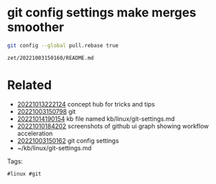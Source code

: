 # git config settings make merges smoother
```bash
git config --global pull.rebase true
```

` zet/20221003150160/README.md `

# Related

- [20221013222124](/zet/20221013222124/README.md) concept hub for tricks and tips
- [20221003150798](/zet/20221003150798/README.md) git
- [20221014190154](/zet/20221014190154/README.md) kb file named kb/linux/git-settings.md
- [20221010184202](/zet/20221010184202/README.md) screenshots of github ui graph showing workflow acceleration
- [20221003150162](/zet/20221003150162/README.md) git config settings
- ~/kb/linux/git-settings.md

Tags:

    #linux #git 
